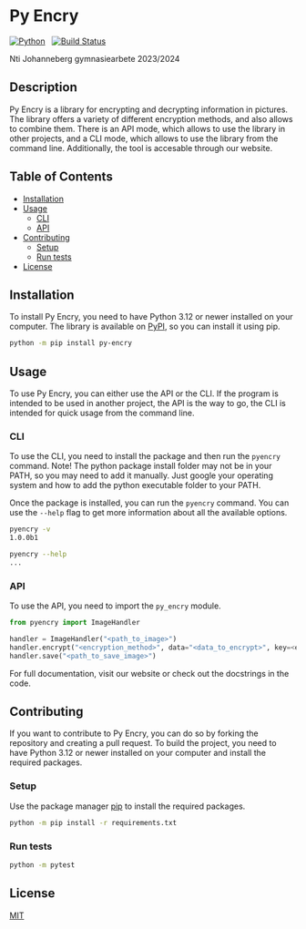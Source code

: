 # Py Encry <!-- omit in toc -->

[![Python](https://img.shields.io/badge/support-9101FF?logo=python&logoColor=FFDF58&labelColor=3D7AAB&label=Python%203.12)](https://www.python.org/downloads/release/python-3120/)&nbsp;&nbsp; [![Build Status](https://github.com/Py-Encry/py-encry/workflows/Tests/badge.svg)](https://github.com/Py-Encry/py-encry/actions/workflows/tests.yml)

Nti Johanneberg gymnasiearbete 2023/2024

## Description <!-- omit in toc -->

Py Encry is a library for encrypting and decrypting information in pictures.
The library offers a variety of different encryption methods, and also allows to combine them.
There is an API mode, which allows to use the library in other projects, and a CLI mode, which allows to use the library from the command line.
Additionally, the tool is accesable through our website.

## Table of Contents <!-- omit in toc -->

- [Installation](#installation)
- [Usage](#usage)
  - [CLI](#cli)
  - [API](#api)
- [Contributing](#contributing)
  - [Setup](#setup)
  - [Run tests](#run-tests)
- [License](#license)

## Installation

To install Py Encry, you need to have Python 3.12 or newer installed on your computer.
The library is available on [PyPI](https://pypi.org/project/py-encry/), so you can install it using pip.

```bash
python -m pip install py-encry
```

## Usage

To use Py Encry, you can either use the API or the CLI.
If the program is intended to be used in another project, the API is the way to go, the CLI is intended for quick usage from the command line.

### CLI

To use the CLI, you need to install the package and then run the `pyencry` command.
Note! The python package install folder may not be in your PATH, so you may need to add it manually.
Just google your operating system and how to add the python executable folder to your PATH.

Once the package is installed, you can run the `pyencry` command.
You can use the `--help` flag to get more information about all the available options.

```bash
pyencry -v
1.0.0b1

pyencry --help
...
```

### API

To use the API, you need to import the `py_encry` module.

```python
from pyencry import ImageHandler

handler = ImageHandler("<path_to_image>")
handler.encrypt("<encryption_method>", data="<data_to_encrypt>", key=<encryption_key>)
handler.save("<path_to_save_image>")
```

For full documentation, visit our website or check out the docstrings in the code.

## Contributing

If you want to contribute to Py Encry, you can do so by forking the repository and creating a pull request.
To build the project, you need to have Python 3.12 or newer installed on your computer and install the required packages.

### Setup

Use the package manager [pip](https://pip.pypa.io/en/stable/) to install the required packages.

```bash
python -m pip install -r requirements.txt
```

### Run tests

```bash
python -m pytest
```

## License

[MIT](./LICENSE)
